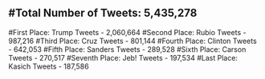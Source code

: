 #Total Number of Tweets: 5,435,278 
---
#First Place: Trump Tweets - 2,060,664
#Second Place: Rubio Tweets - 987,216
#Third Place: Cruz Tweets - 801,144
#Fourth Place: Clinton Tweets - 642,053
#Fifth Place: Sanders Tweets - 289,528
#Sixth Place: Carson Tweets - 270,517
#Seventh Place: Jeb! Tweets - 197,534
#Last Place: Kasich Tweets - 187,586
